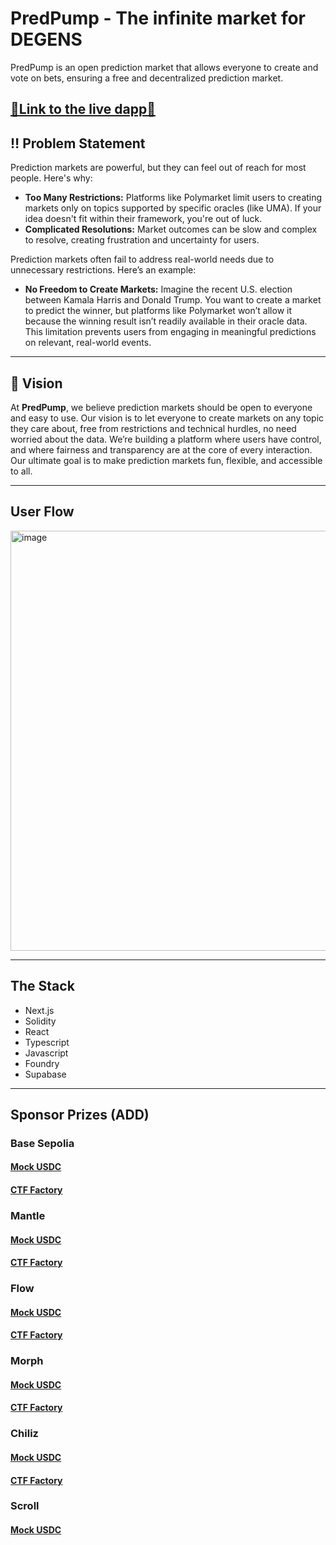 
# PredPump - The infinite market for DEGENS

PredPump is an open prediction market that allows everyone to create and vote on bets, ensuring a free and decentralized prediction market.

[🔗Link to the live dapp🔗](https://predpump.wtf/)
---

## ‼️ Problem Statement

Prediction markets are powerful, but they can feel out of reach for most people. Here's why:

- **Too Many Restrictions:** Platforms like Polymarket limit users to creating markets only on topics supported by specific oracles (like UMA). If your idea doesn't fit within their framework, you're out of luck.
- **Complicated Resolutions:** Market outcomes can be slow and complex to resolve, creating frustration and uncertainty for users.


Prediction markets often fail to address real-world needs due to unnecessary restrictions. Here’s an example:

- **No Freedom to Create Markets:** Imagine the recent U.S. election between Kamala Harris and Donald Trump. You want to create a market to predict the winner, but platforms like Polymarket won’t allow it because the winning result isn’t readily available in their oracle data. This limitation prevents users from engaging in meaningful predictions on relevant, real-world events.

---

## 🎯 Vision

At **PredPump**, we believe prediction markets should be open to everyone and easy to use. Our vision is to let everyone to create markets on any topic they care about, free from restrictions and technical hurdles, no need worried about the data. We’re building a platform where users have control, and where fairness and transparency are at the core of every interaction. Our ultimate goal is to make prediction markets fun, flexible, and accessible to all.

---
## User Flow
<img width="672" alt="image" src="https://github.com/user-attachments/assets/e2082b9a-4b10-4f19-a8f6-9b0dd56127ad">

---

## The Stack

- Next.js
- Solidity
- React
- Typescript
- Javascript
- Foundry
- Supabase

---

## Sponsor Prizes (ADD)

### Base Sepolia
#### [Mock USDC](https://base-sepolia.blockscout.com/address/0x768cd92B3ED6c0554A453f1e240ab5D1a00f543a?tab=contract)
#### [CTF Factory](https://base-sepolia.blockscout.com/address/0x03CF340f7E863579EB366Ed40eA5892f02eCAb7D?tab=contract)

### Mantle
#### [Mock USDC](https://explorer.sepolia.mantle.xyz/address/0x695e1923c6245cb26424b12f9bfb61456fd6184e)
#### [CTF Factory](https://explorer.sepolia.mantle.xyz/address/0x6fbede87375028d663141259f7c83203d25f1156)

### Flow 
#### [Mock USDC](https://evm-testnet.flowscan.io/address/0x695e1923c6245cb26424b12f9bfb61456fd6184e)
#### [CTF Factory](https://evm-testnet.flowscan.io/address/0x466e360E2E04DD1F3c539B53e01bCB10Cb4a73AE)

### Morph
#### [Mock USDC](https://explorer-holesky.morphl2.io/address/0xcbCC16386667432f6aA654723c2EBBc7fe336EAD)
#### [CTF Factory](https://explorer-holesky.morphl2.io/address/0xF945EB0Ff08646d8322A37e0FffFC6Dc3d41CD3D)

### Chiliz 
#### [Mock USDC](https://testnet.chiliscan.com/address/0x68057073666e9f2fb879bcfdd8971cc8dfa9a9e8)
#### [CTF Factory](https://testnet.chiliscan.com/address/0x493da5fba9eb0f8770a0762f1ed0f9ffaebe05db)

### Scroll
#### [Mock USDC](https://sepolia.scrollscan.com/address/0xe0CF0AbBbF9190f8C772501628485bbDea2BC3a9)

